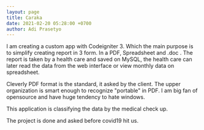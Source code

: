 ```yaml
---
layout: page
title: Caraka
date: 2021-02-20 05:28:00 +0700
author: Adi Prasetyo
---
```


I am creating a custom app with Codeigniter 3. Which the main purpose is to simplify creating report in 3 form.
In a PDF, Spreadsheet and .doc . The report is taken by a health care and saved on MySQL, the health care can later read the data from the web interface or view monthly data on spreadsheet.

Cleverly PDF format is the standard, it asked by the client. The upper organization is smart enough to recognize "portable" in PDF. I am big fan of opensource and have huge tendency to hate windows.

This application is classifying the data by the medical check up.

The project is done and asked before covid19 hit us.
